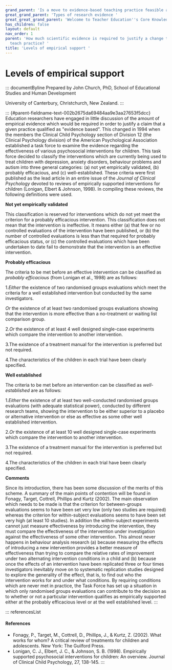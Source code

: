 ```yaml
---
grand_parent: 'Is a move to evidence-based teaching practice feasible at this time? '
great_grand_parent: 'Types of research evidence '
great_great_grand_parent: 'Welcome to Teacher Education''s Core Knowledge and Skills.'
has_children: false
layout: default
nav_order: 1
parent: 'How much scientific evidence is required to justify a change to evidence-based
  teach practice? '
title: 'Levels of empirical support '
---
```

# Levels of empirical support 


::: documentByline
Prepared by John Church, PhD, School of Educational Studies and Human
Development

University of Canterbury, Christchurch, New Zealand.
:::

::: {#parent-fieldname-text-002b2675da69484aa9e3aa27653f5dcc}
Education researchers have engaged in little discussion of the amount of
empirical evidence which would be required in order to justify a claim
that a given practice qualified as "evidence based". This changed in
1994 when the members the Clinical Child Psychology section of Division
12 (the Clinical Psychology division) of the American Psychological
Association established a task force to examine the evidence regarding
the effectiveness of various psychosocial interventions for children.
This task force decided to classify the interventions which are
currently being used to treat children with depression, anxiety
disorders, behaviour problems and autism into three general categories:
(a) not yet empirically validated, (b) probably efficacious, and (c)
well-established. These criteria were first published as the lead
article in an entire issue of the *Journal of Clinical Psychology*
devoted to reviews of empirically supported interventions for children
(Lonigan, Elbert & Johnson, 1998). In compiling these reviews, the
following definitions were used.

**Not yet empirically validated**

This classification is reserved for interventions which do not yet meet
the criterion for a probably efficacious intervention. This
classification does not mean that the intervention is ineffective. It
means either (a) that few or no controlled evaluations of the
intervention have been published, or (b) the number of controlled
evaluations is less than that required for probably efficacious status,
or (c) the controlled evaluations which have been undertaken to date
fail to demonstrate that the intervention is an effective intervention.

**Probably efficacious**

The criteria to be met before an effective intervention can be
classified as *probably efficacious* (from Lonigan et al., 1998) are as
follows:

1.*Either* the existence of two randomised groups evaluations which meet
the criteria for a well established intervention but conducted by the
same investigators.

*Or* the existence of at least two randomised groups evaluations showing
that the intervention is more effective than a no-treatment or waiting
list comparison group.

2.*Or* the existence of at least 4 well designed single-case experiments
which compare the intervention to another intervention.

3.The existence of a treatment manual for the intervention is preferred
but not required.

4.The characteristics of the children in each trial have been clearly
specified.

**Well established**

The criteria to be met before an intervention can be classified as
*well-established* are as follows:

1.*Either* the existence of at least two well-conducted randomised
groups evaluations (with adequate statistical power), conducted by
different research teams, showing the intervention to be either superior
to a placebo or alternative intervention or else as effective as some
other well established intervention.

2.*Or* the existence of at least 10 well designed single-case
experiments which compare the intervention to another intervention.

3.The existence of a treatment manual for the intervention is preferred
but not required.

4.The characteristics of the children in each trial have been clearly
specified.

**Comments**

Since its introduction, there has been some discussion of the merits of
this scheme. A summary of the main points of contention will be found in
Fonagy, Target, Cottrell, Phillips and Kurtz (2002). The main
observation which needs to be made is that the criterion for
between-groups evaluations seems to have been set very low (only two
studies are required) whereas the criterion for within-subject
evaluations seems to have been set very high (at least 10 studies). In
addition the within-subject experiments cannot just measure
effectiveness by introducing the intervention, they must compare the
effectiveness of the intervention under investigation against the
effectiveness of some other intervention. This almost never happens in
behaviour analysis research (a) because measuring the effects of
introducing a new intervention provides a better measure of
effectiveness than trying to compare the relative rates of improvement
under two alternating intervention conditions in a child and (b) because
once the effects of an intervention have been replicated three or four
times investigators inevitably move on to systematic replication studies
designed to explore the generality of the effect, that is, to find out
who the intervention works for and under what conditions. By requiring
conditions which are never met in practice, the Task Force has set up a
situation in which only randomised groups evaluations can contribute to
the decision as to whether or not a particular intervention qualifies as
empirically supported either at the probably efficacious level or at the
well established level.
:::

::: referencesList
#### References

-   Fonagy, P., Target, M., Cottrell, D., Phillips, J., & Kurtz, Z.
    (2002). What works for whom? A critical review of treatments for
    children and adolescents. New York: The Guilford Press.
-   Lonigan, C. J., Elbert, J. C., & Johnson, S. B. (1998). Empirically
    supported psychosocial interventions for children: An overview.
    Journal of Clinical Child Psychology, 27, 138-145.
:::
